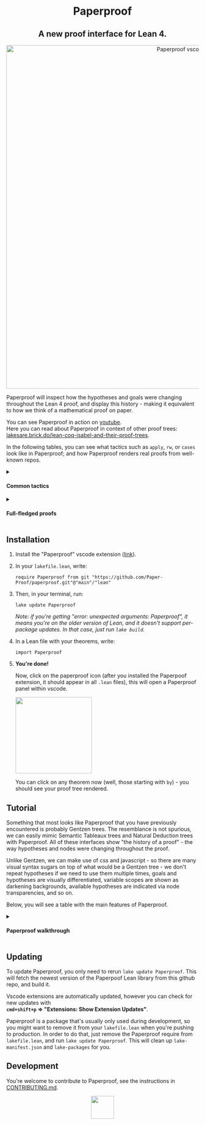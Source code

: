 <h1 align="center">Paperproof</h1>

<h2 align="center">
A new proof interface for Lean 4.  
</h2>

<div align="center">
  <img width="900" alt="Paperproof vscode" src="https://github.com/Paper-Proof/paperproof/assets/7578559/a5792103-6de4-4e98-aa7a-4bcf51aabd47">
</div>

Paperproof will inspect how the hypotheses and goals were changing throughout the Lean 4 proof, and display this history - making it equivalent to how we think of a mathematical proof on paper.

You can see Paperproof in action on [youtube](https://www.youtube.com/watch?v=0dVj4ITAF1o).  
Here you can read about Paperproof in context of other proof trees: [lakesare.brick.do/lean-coq-isabel-and-their-proof-trees](https://lakesare.brick.do/lean-coq-isabel-and-their-proof-trees-yjnd2O2RgxwV).


In the following tables, you can see what tactics such as `apply`, `rw`, or `cases` look like in Paperproof; and how Paperproof renders real proofs from well-known repos.

<details>
  <summary>
    
  #### Common tactics
  </summary>

  <table>
  <tbody>
    
  <tr>
  <th>Lean</th>
  <th>Paperproof</th>
  </tr>
  <tr>
  <td colspan="2" align="center">

  **apply**
  </td>
  </tr>
  <tr>
  <td>

  ```lean
  theorem apply (a b : ℝ)
  : a = b := by
    apply le_antisymm
  ```

  </td>
  <td>
    <img width="222" alt="image" src="https://github.com/Paper-Proof/paperproof/assets/7578559/bd4f02d1-a1d4-47b2-8c4f-44059a79c543">
  </td>
  </tr>


  <tr><td colspan="2" align="center">

  **have**
  </td></tr>
  <td>

  ```lean
  theorem have_ (a b : ℝ)
  (h1 : a ≤ b) (h2 : b ≤ a) : True := by
    have hi := le_antisymm h1 h2
  ```

  </td>
  <td>
    <img width="378" alt="image" src="https://github.com/Paper-Proof/paperproof/assets/7578559/4f28df15-f5ea-4a9c-982f-5d81945beb41">
  </td>
  </tr>


  <tr><td colspan="2" align="center">

  **intro**
  </td></tr>
  <tr>
  <td>

  ```lean
  theorem intro
  : ∀ (N : ℕ), ∃ M, N + N = M := by
    intro n
  ```

  </td>
  <td>
    <img width="275" alt="image" src="https://github.com/Paper-Proof/paperproof/assets/7578559/e1d862cf-0bd8-4705-9ed2-66c282f5a73d">
  </td>
  </tr> 


  <tr><td colspan="2" align="center">

  **rw**
  </td></tr>
  <tr>
  <td>

  ```lean
  theorem rw (a b : ℕ) (h1: a = b)
  : (10 * a = 666) := by
    rw [h1]
  ```

  </td>
  <td>
    <img width="268" alt="image" src="https://github.com/Paper-Proof/paperproof/assets/7578559/cf57167c-b4ba-485b-8da2-e60af9f6b3ba">
  </td>
  </tr> 



  <tr><td colspan="2" align="center">

  **by_contra**
  </td></tr>
  <tr>
  <td>

  ```lean
  theorem by_contra_ (m : ℕ)
  : 2 ≤ m := by
    by_contra h
  ```

  </td>
  <td>
    <img width="152" alt="image" src="https://github.com/Paper-Proof/paperproof/assets/7578559/2b5fc5bf-783b-4b31-9135-9c24bf3a9d28">
  </td>
  </tr>


  <tr><td colspan="2" align="center">

  **use**
  </td></tr>
  <tr>
  <td>

  ```lean
  theorem use
  : ∃ x : Nat, x = 5 := by
    use 42
  ```

  </td>
  <td>
    <img width="148" alt="image" src="https://github.com/Paper-Proof/paperproof/assets/7578559/e69ffe96-5bfa-4370-9c4c-bfbb2382e75d">
  </td>
  </tr>



  <tr><td colspan="2" align="center">

  **induction**
  </td></tr>
  <tr>
  <td>

  ```lean
  theorem induction (n : ℕ)
  : Nat.mul 0 n = 0 := by
    induction' n with k ih
  ```

  </td>
  <td>
    <img width="564" alt="image" src="https://github.com/Paper-Proof/paperproof/assets/7578559/45365de6-b5a2-4643-8e8e-82d1bd80f966">
  </td>
  </tr>


  <tr><td colspan="2" align="center">

  **cases**
  </td></tr>
  <tr>
  <td>

  ```lean
  theorem casesN (n : ℕ)
  : Nat.mul 0 n = 0 := by
    cases' n with m
  ```

  </td>
  <td>
    <img width="552" alt="image" src="https://github.com/Paper-Proof/paperproof/assets/7578559/b88c9f0c-6ecd-4a78-828f-de84c433a429">
  </td>
  </tr>
  <tr></tr>
  <tr>
  <td>

  ```lean
  theorem casesAnd (A B C : Prop) (h : A ∧ B)
  : C := by
    cases' h with a b
  ```

  </td>
  <td>
    <img width="485" alt="image" src="https://github.com/Paper-Proof/paperproof/assets/7578559/ec146278-c298-43a3-b793-91b00cf7082c">
  </td>
  </tr>
  <tr></tr>
  <tr>
  <td>

  ```lean
  theorem casesOr (A B C : Prop) (h : A ∨ B)
  : C := by
    cases' h with a b
  ```

  </td>
  <td>
    <img width="431" alt="image" src="https://github.com/Paper-Proof/paperproof/assets/7578559/d4e11a5f-32a5-463d-ad32-f874c098633b">
  </td>
  </tr>
  <tr></tr>
  <tr>
  <td>

  ```lean
  inductive Random where
    | hi : ℕ → String → Random
    | hello : (2 + 2 = 4) → Random 
    | wow : Random
  theorem casesRandom (C: Prop) (h : Random)
  : C := by
    cases' h with a b c
  ```

  </td>
  <td>
    <img width="546" alt="image" src="https://github.com/Paper-Proof/paperproof/assets/7578559/cc95c055-4172-4c84-ac62-2f3515fe2383">
  </td>
  </tr>

  </tbody>
  </table>
</details>

<details>
  <summary>
    
  #### Full-fledged proofs
  </summary>

  <table>
  <tbody>

  <tr></tr>
    
  <tr>
  <td align="center">

  **Mathematics in Lean (Jeremy Avigad, Patrick Massot)** <br/>([mathematics_in_lean/MIL/C05_Elementary_Number_Theory/solutions/Solutions_S03_Infinitely_Many_Primes.lean:155](https://github.com/leanprover-community/mathematics_in_lean/blob/4bc81ddea0a62c3bbd33cbfc4b4b501d2d0dfb03/MIL/C05_Elementary_Number_Theory/solutions/Solutions_S03_Infinitely_Many_Primes.lean#L155))
  </td>
  </tr>
  <tr>
  <td align="center">  
    <img width="1358" alt="Mathematics in Lean - Paperproof" src="https://github.com/Paper-Proof/paperproof/assets/7578559/765bc84e-4d4c-417f-877e-48bc9a0abe1c">
  </td>
  </tr>




  <tr>
  <td align="center">

  **Mathlib** <br/>([mathlib4/Mathlib/Algebra/Field/Power.lean:30](https://github.com/leanprover-community/mathlib4/blob/9893bbd22fdca4005b93c8dbff16c1d2de21bc1a/Mathlib/Algebra/Field/Power.lean#L30))
  </td>
  </tr>
  <tr>
  <td align="center">  
    <img width="1278" alt="Mathlib - Paperproof" src="https://github.com/Paper-Proof/paperproof/assets/7578559/2103c78e-be6d-46e6-b25d-86cbfb1a5fad">
  </td>
  </tr>



  <tr>
  <td align="center">

  **Hitchhiker's Guide to Logical Verification** <br/> **(Anne Baanen, Alexander Bentkamp, Jasmin Blanchette, Johannes Hölzl, Jannis Limperg)** <br/>
  ([logical_verification_2023/blob/main/lean/LoVe/LoVe05_FunctionalProgramming_Demo.lean:316](https://github.com/blanchette/logical_verification_2023/blob/f709e20d2cd515d4ede3e7d2db30103d4f58aaca/lean/LoVe/LoVe05_FunctionalProgramming_Demo.lean#L316))
  </td>
  </tr>
  <tr>
  <td align="center">
    <img width="1385" alt="Hitchhiker's Guide to Logical Verification - Paperproof" src="https://github.com/Paper-Proof/paperproof/assets/7578559/568e70e0-992e-4a65-a306-6c0693750fe8">
  </td>
  </tr>

  </tbody>
  </table>
</details>



## Installation

1. Install the "Paperproof" vscode extension ([link](https://marketplace.visualstudio.com/items?itemName=paperproof.paperproof)).

2. In your `lakefile.lean`, write:
    ```lean
    require Paperproof from git "https://github.com/Paper-Proof/paperproof.git"@"main"/"lean"
    ```

3. Then, in your terminal, run:
    ```shell
    lake update Paperproof
    ```

    *Note: if you're getting "error: unexpected arguments: Paperproof", it means you're on the older version of Lean, and it doesn't support per-package updates. In that case, just run `lake build`.*

4. In a Lean file with your theorems, write:
    ```lean
    import Paperproof
    ```

5. **You're done!**

    Now, click on the paperproof icon (after you installed the Paperpoof extension, it should appear in all `.lean` files), this will open a Paperproof panel within vscode.  

    <img width="200" src="https://github.com/Paper-Proof/paperproof/assets/7578559/fd077fbe-36a3-4e94-9fa8-b7a38ffd1eea"/>

    You can click on any theorem now (well, those starting with `by`) - you should see your proof tree rendered.

## Tutorial

Something that most looks like Paperproof that you have previously encountered is probably Gentzen trees. The resemblance is not spurious, we can easily mimic Semantic Tableaux trees and Natural Deduction trees with Paperproof. All of these interfaces show "the history of a proof" - the way hypotheses and nodes were changing throughout the proof.

Unlike Gentzen, we can make use of css and javascript - so there are many visual syntax sugars on top of what would be a Gentzen tree - we don't repeat hypotheses if we need to use them multiple times, goals and hypotheses are visually differentiated, variable scopes are shown as darkening backgrounds, available hypotheses are indicated via node transparencies, and so on.

Below, you will see a table with the main features of Paperproof.

<details>
  <summary>
  
  #### Paperproof walkthrough
  </summary>
  <table>
    
  <tbody>
    
  <tr>
  <th>Lean</th>
  <th>Paperproof</th>
  </tr>

  <tr>
  <td colspan="2" align="center">
  Hypotheses are displayed as green nodes, goals are displayed as red nodes, tactics are displayed as transparent nodes with dashed borders. 
  </td>
  </tr>

  <tr>
  <td>
  <img width="204" alt="image" src="https://github.com/Paper-Proof/paperproof/assets/7578559/afc8000f-ad15-4ed4-b1fa-6740745895c6">
  </td>
  <td>
    <img width="350" alt="image" src="https://github.com/Paper-Proof/paperproof/assets/7578559/287cf8e6-beeb-42a5-be5f-46eda9e956bd">
  </td>
  </tr>




  <tr>
  <td colspan="2" align="center">
  A proof should be read "towards the middle" - so, hypotheses should be read from top to bottom; and goals should be read bottom up.  

  </td>
  </tr>

  <tr>
  <td>
    
  <img width="308" alt="image" src="https://github.com/Paper-Proof/paperproof/assets/7578559/2bd007e9-6fb3-4f32-a17d-d010af53a798">


  </td>
  <td>
    <img width="350" alt="image" src="https://github.com/Paper-Proof/paperproof/assets/7578559/066bb876-e7d6-4980-a725-8fe82666b5e1">
  </td>
  </tr>




  <tr>
  <td colspan="2" align="center">
  If you drag these nodes around you will see arrows, however we're not displaying them to clean up the interface.
  </td>
  </tr>

  <tr>
  <td>
  </td>
  <td>
  <img width="350" alt="image" src="https://github.com/Paper-Proof/paperproof/assets/7578559/a5a45209-8822-463c-b942-b395578089e9">

  </td>
  </tr>




  <tr>
  <td colspan="2" align="center">
  Opaque nodes represent a focused goal, and currently available hypotheses.<br/>  
  In general - slightly darker backgrounds demarcate variable scopes - you can only use hypotheses that are outside of your box, you can never dive into some new box. Don't overthink this however, we'll always highlight the available hypotheses as you're writing the proof, consider backgrounds a visual hint that will eventually become second nature.
  </td>
  </tr>

  <tr>
  <td>
  </td>
  <td>
    <img width="350" alt="image" src="https://github.com/Paper-Proof/paperproof/assets/7578559/01251e80-6c43-40d2-9439-1f967d978586">

  </td>
  </tr>




  <tr>
  <td colspan="2" align="center">
  To zoom in on a particular dark box, you can click on it.
  </td>
  </tr>

  <tr>
  <td>
  </td>
  <td>
    <img width="350" alt="image" src="https://github.com/Paper-Proof/paperproof/assets/7578559/5408a108-f754-45d7-b4ad-819e4930bc5e">
  </td>
  </tr>

  <tr>
  <td colspan="2" align="center">
    To copy text of a particular tactic/hypothesis/goal, right-click on that node. 
  </td>
  </tr>

  <tr>
  <td>
  </td>
  <td>
    <img width="241" alt="image" src="https://github.com/Paper-Proof/paperproof/assets/7578559/dbf84af0-32cb-424f-bbf8-ddde5c83b287">
  </td>
  </tr>



  </tbody>
  </table>
</details>

## Updating

To update Paperproof, you only need to rerun `lake update Paperproof`. This will fetch the newest version of the Paperpoof Lean library from this github repo, and build it.

Vscode extensions are automatically updated, however you can check for new updates with  
**`cmd+shift+p` => "Extensions: Show Extension Updates"**.  

Paperproof is a package that's usually only used during development, so you might want to remove it from your `lakefile.lean` when you're pushing to production. In order to do that, just remove the Paperproof require from `lakefile.lean`, and run `lake update Paperproof`. This will clean up `lake-manifest.json` and `lake-packages` for you.

## Development

You're welcome to contribute to Paperproof, see the instructions in [CONTRIBUTING.md](https://github.com/Paper-Proof/paperproof/blob/main/CONTRIBUTING.md).


<div align="center">
<img width="60px" src="https://github.com/Paper-Proof/paperproof/assets/7578559/58f24cf2-4336-4376-8738-6463e3802ba0">
</div>
